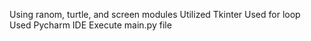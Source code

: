 Using ranom, turtle, and screen modules
Utilized Tkinter
Used for loop
Used Pycharm IDE
Execute main.py file
